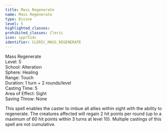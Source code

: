 ```yaml
---
title: Mass Regenerate
name: Mass Regenerate
type: Divine
level: 5
highlighted_classes: 
prohibited_classes: Cleric
icon: sppr514c
identifier: CLERIC_MASS_REGENERATE
---
```

Mass Regenerate  
Level: 5  
School: Alteration  
Sphere: Healing  
Range: Touch  
Duration: 1 turn + 2 rounds/level  
Casting Time: 5  
Area of Effect: Sight  
Saving Throw: None  
  
This spell enables the caster to imbue all allies within sight with the ability to regenerate. The creatures affected will regain 2 hit points per round (up to a maximum of 60 hit points within 3 turns at level 10). Multiple castings of this spell are not cumulative.  
